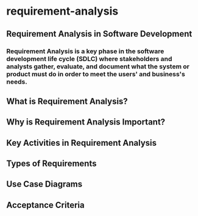 # requirement-analysis
## Requirement Analysis in Software Development
  ### Requirement Analysis is a key phase in the software development life cycle (SDLC) where stakeholders and analysts gather, evaluate, and document what the system or product must do in order to meet the users' and business's needs.
## What is Requirement Analysis?
## Why is Requirement Analysis Important?
## Key Activities in Requirement Analysis
## Types of Requirements
## Use Case Diagrams
## Acceptance Criteria
